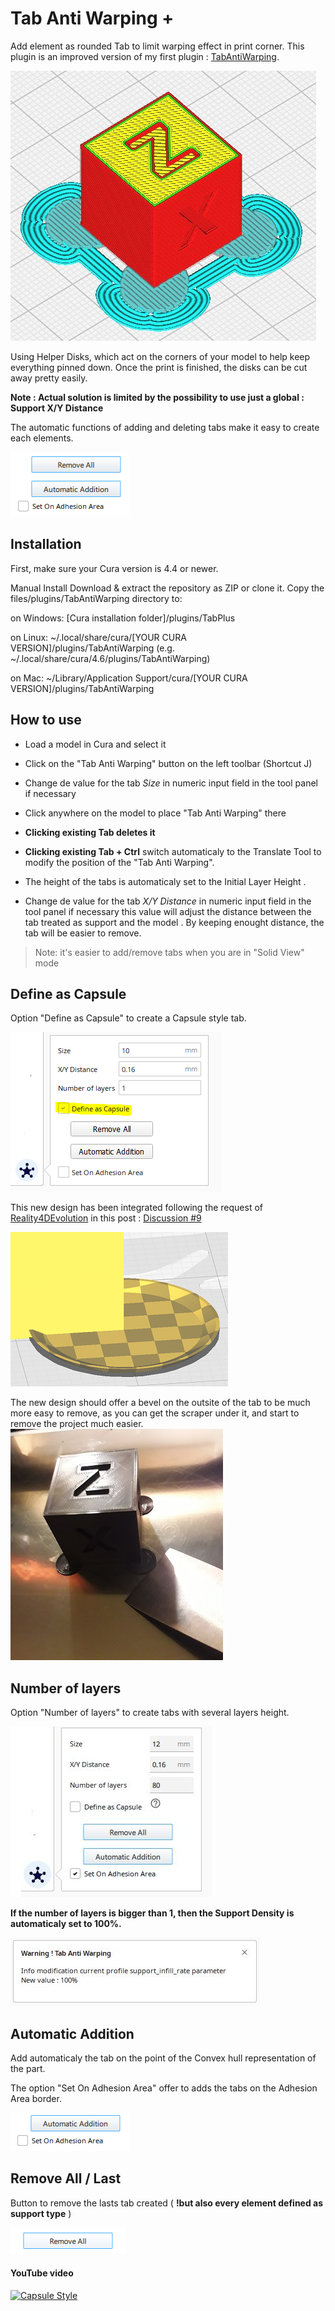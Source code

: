 # Tab Anti Warping +
Add element as rounded Tab to limit warping effect in print corner. This plugin is an improved version of my first plugin : [TabAntiWarping](https://github.com/5axes/TabAntiWarping).


![Pastille](./images/pastille_anti_wrapping.JPG)

Using Helper Disks, which act on the corners of your model to help keep everything pinned down. Once the print is finished, the disks can be cut away pretty easily.


**Note : Actual solution is limited by the possibility to use just a global : Support X/Y Distance**

The automatic functions of adding and deleting tabs make it easy to create each elements.

![Automatix Function](./images/buttons.png)

## Installation
First, make sure your Cura version is  4.4 or newer.

Manual Install Download & extract the repository as ZIP or clone it. Copy the files/plugins/TabAntiWarping directory to:

on Windows: [Cura installation folder]/plugins/TabPlus

on Linux: ~/.local/share/cura/[YOUR CURA VERSION]/plugins/TabAntiWarping (e.g. ~/.local/share/cura/4.6/plugins/TabAntiWarping)

on Mac: ~/Library/Application Support/cura/[YOUR CURA VERSION]/plugins/TabAntiWarping


## How to use

- Load a model in Cura and select it
- Click on the "Tab Anti Warping" button on the left toolbar  (Shortcut J)
- Change de value for the tab *Size* in numeric input field in the tool panel if necessary


- Click anywhere on the model to place "Tab Anti Warping" there

- **Clicking existing Tab deletes it**

- **Clicking existing Tab + Ctrl** switch automaticaly to the Translate Tool to modify the position of the "Tab Anti Warping".

* The height of the tabs is automaticaly set to the Initial Layer Height .

- Change de value for the tab *X/Y Distance* in numeric input field in the tool panel if necessary this value will adjust the distance between the tab treated as support and the model . By keeping enought distance, the tab will be easier to remove. 

>Note: it's easier to add/remove tabs when you are in "Solid View" mode

## Define as Capsule

Option "Define as Capsule" to create a Capsule style tab. 

![Menu](./images/menu.png)

This new design has been integrated following the request of [Reality4DEvolution](https://github.com/Reality4DEvolution) in this post : [Discussion #9](https://github.com/5axes/TabAntiWarping/discussions/9) 

![Capsule design](./images/capsule.png)

The new design should offer a bevel on the outsite of the tab to be much more easy to remove, as you can get the scraper under it, and start to remove the project much easier.
![Scrapper](./images/test-capsule.jpg)

## Number of layers

Option "Number of layers" to create tabs with several layers height. 

![Menu](./images/menu.jpg)

**If the number of layers is bigger than 1, then the **Support Density** is automaticaly set to 100%.**

![Message 100%](./images/message100pc.jpg)

## Automatic Addition

Add automaticaly the tab on the point of the Convex hull representation of the part.

The option "Set On Adhesion Area" offer to adds the tabs on the Adhesion Area border.

![Automatix Addition](./images/addition.png)

## Remove All / Last

Button to remove the lasts tab created ( **!but also every element defined as support type** )

![Remove All](./images/remove_all.png)

#### YouTube video

[![Capsule Style](http://img.youtube.com/vi/H0WI-OIgcFE/0.jpg)](http://www.youtube.com/watch?v=H0WI-OIgcFE)
